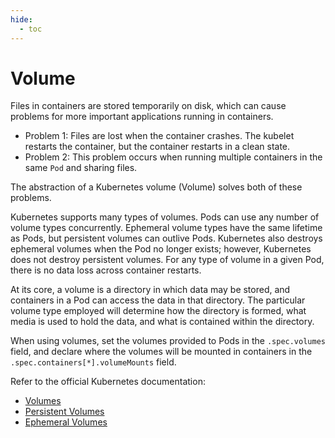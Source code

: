 ```yaml
---
hide:
  - toc
---
```


# Volume

Files in containers are stored temporarily on disk, which can cause problems for more important applications running in containers.

- Problem 1: Files are lost when the container crashes. The kubelet restarts the container, but the container restarts in a clean state.
- Problem 2: This problem occurs when running multiple containers in the same `Pod` and sharing files.

The abstraction of a Kubernetes volume (Volume) solves both of these problems.

Kubernetes supports many types of volumes. Pods can use any number of volume types concurrently.
Ephemeral volume types have the same lifetime as Pods, but persistent volumes can outlive Pods.
Kubernetes also destroys ephemeral volumes when the Pod no longer exists; however, Kubernetes does not destroy persistent volumes.
For any type of volume in a given Pod, there is no data loss across container restarts.

At its core, a volume is a directory in which data may be stored, and containers in a Pod can access the data in that directory.
The particular volume type employed will determine how the directory is formed, what media is used to hold the data, and what is contained within the directory.

When using volumes, set the volumes provided to Pods in the `.spec.volumes` field, and declare where the volumes will be mounted in containers in the `.spec.containers[*].volumeMounts` field.

Refer to the official Kubernetes documentation:

- [Volumes](https://kubernetes.io/zh/docs/concepts/storage/volumes/)
- [Persistent Volumes](https://kubernetes.io/zh/docs/concepts/storage/persistent-volumes/)
- [Ephemeral Volumes](https://kubernetes.io/zh/docs/concepts/storage/ephemeral-volumes/)